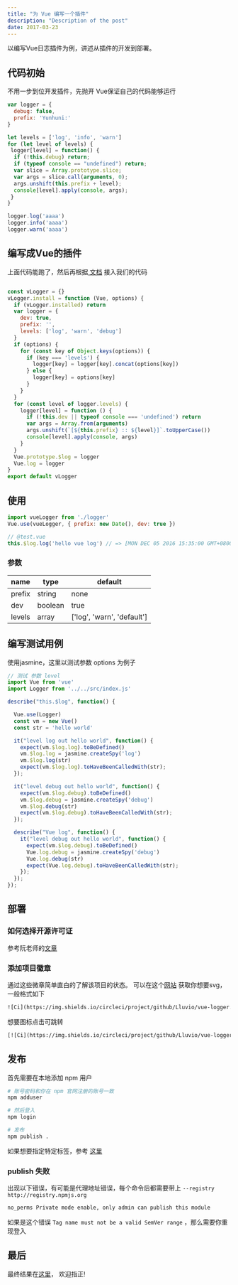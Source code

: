 ```yaml
---
title: "为 Vue 编写一个插件"
description: "Description of the post"
date: 2017-03-23
---
```



以编写Vue日志插件为例，讲述从插件的开发到部署。

<!--more-->


## 代码初始

不用一步到位开发插件，先抛开 Vue保证自己的代码能够运行

```js
var logger = {
  debug: false,
  prefix: 'Yunhuni:'
}

let levels = ['log', 'info', 'warn']
for (let level of levels) {
 logger[level] = function() {
  if (!this.debug) return;
  if (typeof console == "undefined") return;
  var slice = Array.prototype.slice;
  var args = slice.call(arguments, 0);
  args.unshift(this.prefix + level);
  console[level].apply(console, args);
 }
}

logger.log('aaaa')
logger.info('aaaa')
logger.warn('aaaa')
```


## 编写成Vue的插件

上面代码能跑了，然后再根据[ 文档](https://cn.vuejs.org/v2/guide/plugins.html) 接入我们的代码

```js

const vLogger = {}
vLogger.install = function (Vue, options) {
  if (vLogger.installed) return
  var logger = {
    dev: true,
    prefix: '',
    levels: ['log', 'warn', 'debug']
  }
  if (options) {
    for (const key of Object.keys(options)) {
      if (key === 'levels') {
        logger[key] = logger[key].concat(options[key])
      } else {
        logger[key] = options[key]
      }
    }
  }
  for (const level of logger.levels) {
    logger[level] = function () {
      if (!this.dev || typeof console === 'undefined') return
      var args = Array.from(arguments)
      args.unshift(`[${this.prefix} :: ${level}]`.toUpperCase())
      console[level].apply(console, args)
    }
  }
  Vue.prototype.$log = logger
  Vue.log = logger
}
export default vLogger
```


## 使用

```js
import vueLogger from './logger'
Vue.use(vueLogger, { prefix: new Date(), dev: true })

// @test.vue
this.$log.log('hello vue log') // => [MON DEC 05 2016 15:35:00 GMT+0800 (CST) :: LOG] hello world
```


### 参数

| name   | type    | default                    |
| ------ | ------- | -------------------------- |
| prefix | string  | none                       |
| dev    | boolean | true                       |
| levels | array   | ['log', 'warn', 'default'] |


## 编写测试用例

使用jasmine，这里以测试参数 options 为例子

```js
// 测试 参数 level
import Vue from 'vue'
import Logger from '../../src/index.js'

describe("this.$log", function() {

  Vue.use(Logger)
  const vm = new Vue()
  const str = 'hello world'

  it("level log out hello world", function() {
    expect(vm.$log.log).toBeDefined()
    vm.$log.log = jasmine.createSpy('log')
    vm.$log.log(str)
    expect(vm.$log.log).toHaveBeenCalledWith(str);
  });

  it("level debug out hello world", function() {
    expect(vm.$log.debug).toBeDefined()
    vm.$log.debug = jasmine.createSpy('debug')
    vm.$log.debug(str)
    expect(vm.$log.debug).toHaveBeenCalledWith(str);
  });

  describe("Vue log", function() {
    it("level debug out hello world", function() {
      expect(vm.$log.debug).toBeDefined()
      Vue.log.debug = jasmine.createSpy('debug')
      Vue.log.debug(str)
      expect(Vue.log.debug).toHaveBeenCalledWith(str);
    });
  });
});
```


## 部署


### 如何选择开源许可证

参考阮老师的[文章](http://www.ruanyifeng.com/blog/2011/05/how_to_choose_free_software_licenses.html)


### 添加项目徽章

通过这些微章简单直白的了解该项目的状态。 可以在这个[网站](http://shields.io/) 获取你想要svg，一般格式如下

```html
![Ci](https://img.shields.io/circleci/project/github/Lluvio/vue-logger.svg)
```

想要图标点击可跳转

```html
[![Ci](https://img.shields.io/circleci/project/github/Lluvio/vue-logger.svg)](https://circleci.com/gh/Lluvio/vue-logger)
```


## 发布

首先需要在本地添加 npm 用户

```bash
# 账号密码和你在 npm 官网注册的账号一致
npm adduser

# 然后登入
npm login

# 发布
npm publish .
```

如果想要指定特定标签，参考 [这里](https://docs.npmjs.com/cli/publish)


### publish 失败

出现以下错误，有可能是代理地址错误，每个命令后都需要带上 `--registry http://registry.npmjs.org`

```bash
no_perms Private mode enable, only admin can publish this module
```

如果是这个错误 `Tag name must not be a valid SemVer range` ，那么需要你重现登入


## 最后

最终结果在[这里](https://github.com/Lluvio/vue-logger)， 欢迎指正!